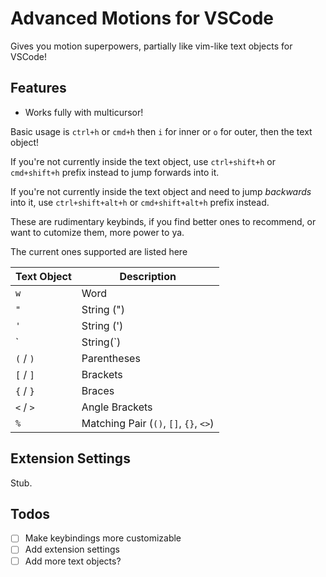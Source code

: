 # Advanced Motions for VSCode

Gives you motion superpowers, partially like vim-like text objects for VSCode!

## Features

-   Works fully with multicursor!

Basic usage is `ctrl+h` or `cmd+h` then `i` for inner or `o` for outer, then the text object!

If you're not currently inside the text object, use `ctrl+shift+h` or `cmd+shift+h` prefix instead to jump forwards into it.

If you're not currently inside the text object and need to jump _backwards_ into it, use `ctrl+shift+alt+h` or `cmd+shift+alt+h` prefix instead.

These are rudimentary keybinds, if you find better ones to recommend, or want to cutomize them, more power to ya.

The current ones supported are listed here

| Text Object | Description                            |
| ----------- | -------------------------------------- |
| `w`         | Word                                   |
| `"`         | String (")                             |
| `'`         | String (')                             |
| \`          | String(\`)                             |
| `(` / `)`   | Parentheses                            |
| `[` / `]`   | Brackets                               |
| `{` / `}`   | Braces                                 |
| `<` / `>`   | Angle Brackets                         |
| `%`         | Matching Pair (`()`, `[]`, `{}`, `<>`) |

## Extension Settings

Stub.

## Todos

-   [ ] Make keybindings more customizable
-   [ ] Add extension settings
-   [ ] Add more text objects?

